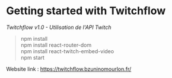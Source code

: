 # Getting started with Twitchflow

*Twitchflow v1.0 - Utilisation de l'API Twitch*

> npm install\
npm install react-router-dom\
npm install react-twitch-embed-video\
npm start

Website link : https://twitchflow.bzuninomourlon.fr/